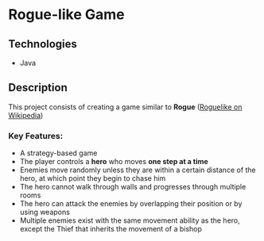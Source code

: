 # Rogue-like Game 

## Technologies  
- Java   

## Description  
This project consists of creating a game similar to **Rogue** ([Roguelike on Wikipedia](http://en.wikipedia.org/wiki/Roguelike))

### Key Features:  
- A strategy-based game
- The player controls a **hero** who moves **one step at a time**  
- Enemies move randomly unless they are within a certain distance of the hero, at which point they begin to chase him
- The hero cannot walk through walls and progresses through multiple rooms
- The hero can attack the enemies by overlapping their position or by using weapons
- Multiple enemies exist with the same movement ability as the hero, except the Thief that inherits the movement of a bishop
